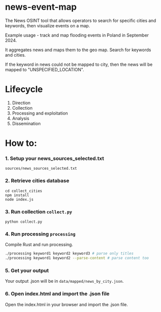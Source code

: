 # news-event-map

The News OSINT tool that allows operators to search for specific cities and keywords, then visualize events on a map. 

Example usage - track and map flooding events in Poland in September 2024.

It aggregates news and maps them to the geo map. Search for keywords and cities.

If the keyword in news could not be mapped to city, then the news will be mapped to "UNSPECIFIED_LOCATION".

# Lifecycle
1. Direction
2. Collection
3. Processing and exploitation
4. Analysis
5. Dissemination

# How to:

### 1. Setup your news_sources_selected.txt
```
sources/news_sources_selected.txt
```

### 2. Retrieve cities database
```
cd collect_cities
npm install
node index.js
```

### 3. Run collection `collect.py`
```
python collect.py
```

### 4. Run processing `processing`
Compile Rust and run processing.

```bash
./processing keyword1 keyword2 keyword3 # parse only titles
./processing keyword1 keyword2 --parse-content # parse content too
```

### 5. Get your output
Your output .json will be in `data/mapped/news_by_city.json`.

### 6. Open index.html and import the .json file
Open the index.html in your browser and import the .json file.